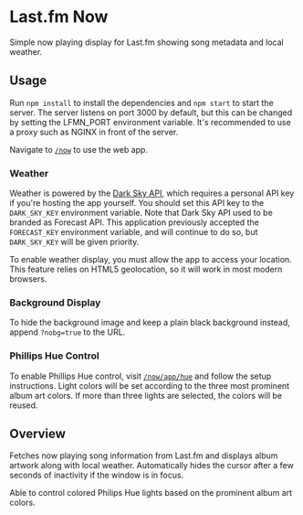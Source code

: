 # Last.fm Now

Simple now playing display for Last.fm showing song metadata and local weather.

## Usage

Run `npm install` to install the dependencies and `npm start` to start the
server. The server listens on port 3000 by default, but this can be changed
by setting the LFMN_PORT environment variable. It's recommended to use a proxy
such as NGINX in front of the server.

Navigate to [`/now`](https://wagnaria.xyz/now) to use the web app.

### Weather

Weather is powered by the [Dark Sky API](https://darksky.net/dev/), which
requires a personal API key if you're hosting the app yourself. You should set
this API key to the `DARK_SKY_KEY` environment variable. Note that Dark Sky
API used to be branded as Forecast API. This application previously accepted
the `FORECAST_KEY` environment variable, and will continue to do so, but
`DARK_SKY_KEY` will be given priority.

To enable weather display, you must allow the app to access your location. This
feature relies on HTML5 geolocation, so it will work in most modern browsers.

### Background Display

To hide the background image and keep a plain black background instead, append
`?nobg=true` to the URL.

### Phillips Hue Control

To enable Phillips Hue control, visit
[`/now/app/hue`](https://wagnaria.xyz/now/app/hue) and follow the setup
instructions. Light colors will be set according to the three most prominent
album art colors. If more than three lights are selected, the colors will be
reused.

## Overview

Fetches now playing song information from Last.fm and displays album artwork
along with local weather. Automatically hides the cursor after a few seconds
of inactivity if the window is in focus.

Able to control colored Philips Hue lights based on the prominent album art
colors.
